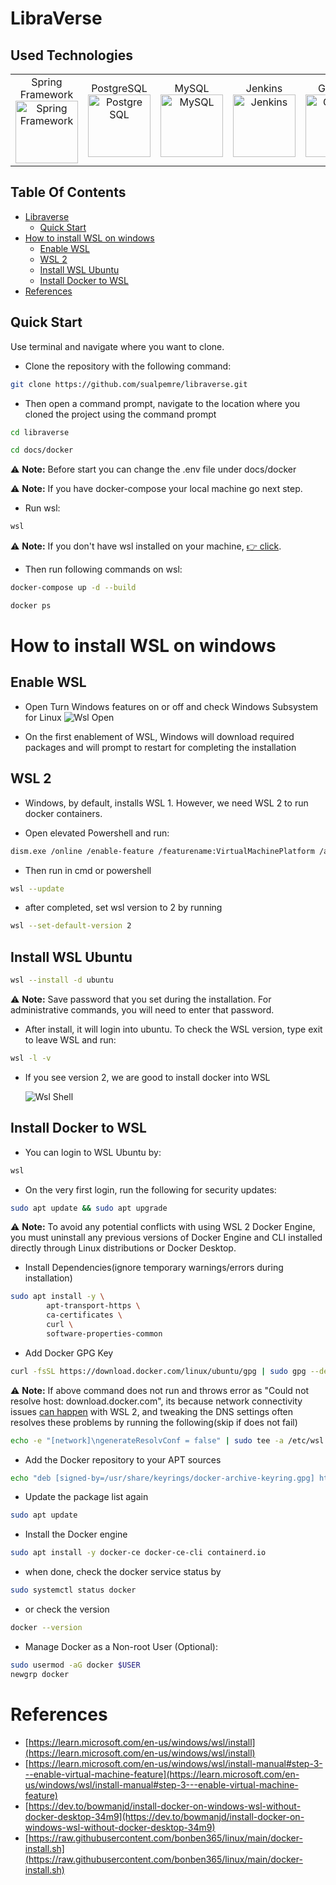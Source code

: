 
# LibraVerse


## Used Technologies

<!-- HTML table -->
<table style="width:100%">
    <tr>
        <td style="text-align:center">Spring Framework<br><img src="https://www.vectorlogo.zone/logos/springio/springio-icon.svg" width="100" title="Spring Framework"></td>
        <td style="text-align:center">PostgreSQL<br><img src="https://uxwing.com/wp-content/themes/uxwing/download/brands-and-social-media/postgresql-icon.png" width="100" title="Postgre SQL"></td>
        <td style="text-align:center">MySQL<br><img src="https://edent.github.io/SuperTinyIcons/images/svg/mysql.svg" width="100" title="MySQL"></td>
        <td style="text-align:center">Jenkins<br><img src="https://www.vectorlogo.zone/logos/jenkins/jenkins-icon.svg" width="100" title="Jenkins"></td>
        <td style="text-align:center">Grafana<br><img src="https://edent.github.io/SuperTinyIcons/images/svg/grafana.svg" width="100" height="100" title="Grafana"></td>
        <td style="text-align:center">Prometheus<br><img src="https://www.vectorlogo.zone/logos/prometheusio/prometheusio-icon.svg" width="100" title="Prometheus"></td>
        <td style="text-align:center">Elastic Search<br><img src="https://edent.github.io/SuperTinyIcons/images/svg/elastic.svg" width="100" title="Elastic Search"></td>
        <td style="text-align:center">Kibana<br><img src="https://www.vectorlogo.zone/logos/elasticco_kibana/elasticco_kibana-icon.svg" width="100" title="Kibana"></td>
        <td style="text-align:center">Rabbit MQ<br><img src="https://www.vectorlogo.zone/logos/rabbitmq/rabbitmq-icon.svg" width="100" title="Rabbit MQ"></td>


</tr>
</table>

## Table Of Contents

- [Libraverse](#libraverse)
  - [Quick Start](#quick-start)
- [How to install WSL on windows](#how-to-install-wsl-on-windows)
  - [Enable WSL](#enable-wsl)
  - [WSL 2](#wsl-2)
  - [Install WSL Ubuntu](#install-wsl-ubuntu)
  - [Install Docker to WSL](#install-docker-to-wsl)
- [References](#references)

## Quick Start

Use terminal and navigate where you want to clone.

- Clone the repository with the following command:

```bash
git clone https://github.com/sualpemre/libraverse.git
```

- Then open a command prompt, navigate to the location where you cloned the project using the command prompt


```bash
cd libraverse
```
```bash
cd docs/docker
```
:warning: **Note:** Before start you can change the .env file under docs/docker


:warning: **Note:** If you have docker-compose your local machine go next step.
- Run wsl:
```bash
wsl
```
:warning: **Note:** If you don't have wsl installed on your machine, [👉 click](#with-wsl).

- Then run following commands on wsl:
```bash
docker-compose up -d --build
```  
```bash
docker ps
```  


# How to install WSL on windows

## Enable WSL

- Open Turn Windows features on or off and check Windows Subsystem for Linux
  ![Wsl Open](assets/wsl-1.png)

- On the first enablement of WSL, Windows will download required packages and will prompt to restart for completing the installation

## WSL 2

- Windows, by default, installs WSL 1. However, we need WSL 2 to run docker containers.

- Open elevated Powershell and run:
```bash
dism.exe /online /enable-feature /featurename:VirtualMachinePlatform /all /norestart
```  

- Then run in cmd or powershell
```bash
wsl --update
```    

- after completed, set wsl version to 2 by running
```bash
wsl --set-default-version 2
```  

## Install WSL Ubuntu
```bash
wsl --install -d ubuntu
```  

:warning: **Note:** Save password that you set during the installation. For administrative commands, you will need to enter that password.

- After install, it will login into ubuntu. To check the WSL version, type exit to leave WSL and run:
```bash
wsl -l -v
```     

- If you see version 2, we are good to install docker into WSL

  ![Wsl Shell](assets/wsl-2.png)

## Install Docker to WSL

- You can login to WSL Ubuntu by:
```bash
wsl
``` 

- On the very first login, run the following for security updates:
```bash
sudo apt update && sudo apt upgrade
``` 
:warning: **Note:** To avoid any potential conflicts with using WSL 2 Docker Engine, you must uninstall any previous versions of Docker Engine and CLI installed directly  through Linux distributions or Docker Desktop.


- Install Dependencies(ignore temporary warnings/errors during installation)
```bash
sudo apt install -y \
        apt-transport-https \
        ca-certificates \
        curl \
        software-properties-common
``` 

- Add Docker GPG Key
```bash
curl -fsSL https://download.docker.com/linux/ubuntu/gpg | sudo gpg --dearmor -o /usr/share/keyrings/docker-archive-keyring.gpg
```  

:warning: **Note:** If above command does not run and throws error as "Could not resolve host: download.docker.com", its because network connectivity issues [can happen](https://github.com/microsoft/WSL/issues?q=is%3Aissue+label%3Anetwork) with WSL 2, and tweaking the DNS settings often resolves these problems by running the following(skip if does not fail)
```bash
echo -e "[network]\ngenerateResolvConf = false" | sudo tee -a /etc/wsl.conf sudo unlink /etc/resolv.conf echo nameserver 1.1.1.1 | sudo tee /etc/resolv.conf
``` 

- Add the Docker repository to your APT sources
```bash
echo "deb [signed-by=/usr/share/keyrings/docker-archive-keyring.gpg] https://download.docker.com/linux/ubuntu $(lsb_release -cs) stable" | sudo tee /etc/apt/sources.list.d/docker.list > /dev/null
``` 

- Update the package list again
```bash
sudo apt update
```   
- Install the Docker engine
```bash
sudo apt install -y docker-ce docker-ce-cli containerd.io
``` 
- when done, check the docker service status by
```bash
sudo systemctl status docker
```   

- or check the version
```bash
docker --version
```     

- Manage Docker as a Non-root User (Optional):
```bash
sudo usermod -aG docker $USER 
newgrp docker
```   


# References

- [https://learn.microsoft.com/en-us/windows/wsl/install](https://learn.microsoft.com/en-us/windows/wsl/install)
- [https://learn.microsoft.com/en-us/windows/wsl/install-manual#step-3---enable-virtual-machine-feature](https://learn.microsoft.com/en-us/windows/wsl/install-manual#step-3---enable-virtual-machine-feature)
- [https://dev.to/bowmanjd/install-docker-on-windows-wsl-without-docker-desktop-34m9](https://dev.to/bowmanjd/install-docker-on-windows-wsl-without-docker-desktop-34m9)
- [https://raw.githubusercontent.com/bonben365/linux/main/docker-install.sh](https://raw.githubusercontent.com/bonben365/linux/main/docker-install.sh)
